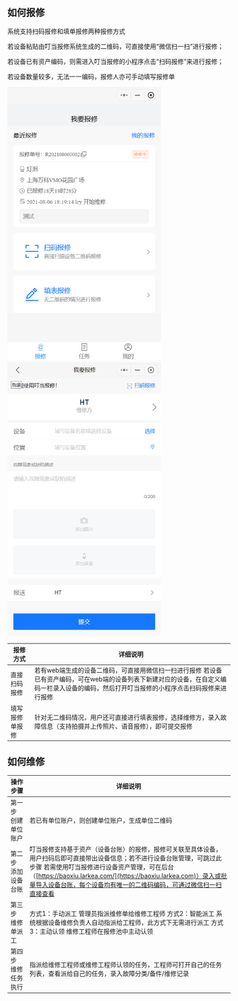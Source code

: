 ## 如何报修

系统支持扫码报修和填单报修两种报修方式

若设备粘贴由叮当报修系统生成的二维码，可直接使用“微信扫一扫”进行报修；

若设备已有资产编码，则需进入叮当报修的小程序点击“扫码报修”来进行报修；

若设备数量较多，无法一一编码，报修人亦可手动填写报修单

<img src="../.vuepress/public/9c3e2171725b67b4534caed72d247e90.jpeg" style="zoom: 67%;" /><img src="../.vuepress/public/688556c55429d5a44ea235428360bb43.jpeg" style="zoom: 67%;" />

| **报修方式**   | **详细说明**                                                 |
| -------------- | ------------------------------------------------------------ |
| 直接扫码报修   | 若有web端生成的设备二维码，可直接用微信扫一扫进行报修 若设备已有资产编码，可在web端的设备列表下新建对应的设备，在自定义编码一栏录入设备的编码，然后打开叮当报修的小程序点击扫码报修来进行报修 |
| 填写报修单报修 | 针对无二维码情况，用户还可直接进行填表报修，选择维修方，录入故障信息（支持拍摄并上传照片、语音报修），即可提交报修 |

## 如何维修

| **操作步骤**         | **详细说明**                                                 |
| -------------------- | ------------------------------------------------------------ |
| 第一步  创建单位账户 | 若已有单位账户，则创建单位账户，生成单位二维码               |
| 第二步  添加设备台账 | 叮当报修支持基于资产（设备台账）的报修，报修可关联至具体设备，用户扫码后即可直接带出设备信息；若不进行设备台账管理，可跳过此步骤  若需使用叮当报修进行设备资产管理，可在后台（[https://baoxiu.larkea.com/](https://baoxiu.larkea.com)）录入或批量导入设备台账，每个设备均有唯一的二维码编码，可通过微信扫一扫直接查看 |
| 第三步 维修单派工    | 方式1：手动派工 管理员指派维修单给维修工程师 方式2：智能派工 系统根据设备维修负责人自动指派给工程师，此方式下无需进行派工 方式3：主动认领 维修工程师在报修池中主动认领 |
| 第四步 维修任务执行  | 指派给维修工程师或维修工程师认领的任务，工程师可打开自己的任务列表，查看派给自己的任务，录入故障分类/备件/维修记录 |